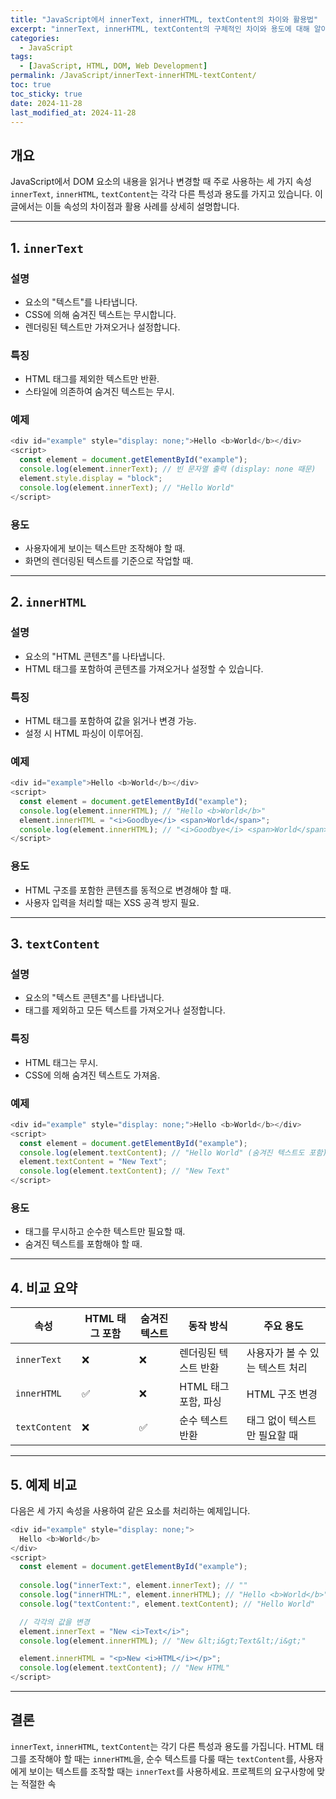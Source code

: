```yaml
---
title: "JavaScript에서 innerText, innerHTML, textContent의 차이와 활용법"
excerpt: "innerText, innerHTML, textContent의 구체적인 차이와 용도에 대해 알아보고, 각 속성의 사용 예제를 제공합니다."
categories:
  - JavaScript
tags:
  - [JavaScript, HTML, DOM, Web Development]
permalink: /JavaScript/innerText-innerHTML-textContent/
toc: true
toc_sticky: true
date: 2024-11-28
last_modified_at: 2024-11-28
---
```


## 개요
JavaScript에서 DOM 요소의 내용을 읽거나 변경할 때 주로 사용하는 세 가지 속성 `innerText`, `innerHTML`, `textContent`는 각각 다른 특성과 용도를 가지고 있습니다. 이 글에서는 이들 속성의 차이점과 활용 사례를 상세히 설명합니다.

---

## 1. `innerText`
### 설명
- 요소의 "텍스트"를 나타냅니다.
- CSS에 의해 숨겨진 텍스트는 무시합니다.
- 렌더링된 텍스트만 가져오거나 설정합니다.

### 특징
- HTML 태그를 제외한 텍스트만 반환.
- 스타일에 의존하여 숨겨진 텍스트는 무시.

### 예제
``` js
<div id="example" style="display: none;">Hello <b>World</b></div>
<script>
  const element = document.getElementById("example");
  console.log(element.innerText); // 빈 문자열 출력 (display: none 때문)
  element.style.display = "block";
  console.log(element.innerText); // "Hello World"
</script>
```

### 용도
- 사용자에게 보이는 텍스트만 조작해야 할 때.
- 화면의 렌더링된 텍스트를 기준으로 작업할 때.

---

## 2. `innerHTML`
### 설명
- 요소의 "HTML 콘텐츠"를 나타냅니다.
- HTML 태그를 포함하여 콘텐츠를 가져오거나 설정할 수 있습니다.

### 특징
- HTML 태그를 포함하여 값을 읽거나 변경 가능.
- 설정 시 HTML 파싱이 이루어짐.

### 예제
``` js
<div id="example">Hello <b>World</b></div>
<script>
  const element = document.getElementById("example");
  console.log(element.innerHTML); // "Hello <b>World</b>"
  element.innerHTML = "<i>Goodbye</i> <span>World</span>";
  console.log(element.innerHTML); // "<i>Goodbye</i> <span>World</span>"
</script>
```

### 용도
- HTML 구조를 포함한 콘텐츠를 동적으로 변경해야 할 때.
- 사용자 입력을 처리할 때는 XSS 공격 방지 필요.

---

## 3. `textContent`
### 설명
- 요소의 "텍스트 콘텐츠"를 나타냅니다.
- 태그를 제외하고 모든 텍스트를 가져오거나 설정합니다.

### 특징
- HTML 태그는 무시.
- CSS에 의해 숨겨진 텍스트도 가져옴.

### 예제
``` js
<div id="example" style="display: none;">Hello <b>World</b></div>
<script>
  const element = document.getElementById("example");
  console.log(element.textContent); // "Hello World" (숨겨진 텍스트도 포함)
  element.textContent = "New Text";
  console.log(element.textContent); // "New Text"
</script>
```

### 용도
- 태그를 무시하고 순수한 텍스트만 필요할 때.
- 숨겨진 텍스트를 포함해야 할 때.

---

## 4. 비교 요약

| 속성           | HTML 태그 포함 | 숨겨진 텍스트 | 동작 방식                    | 주요 용도                           |
|----------------|----------------|----------------|----------------------------|-----------------------------------|
| `innerText`    | ❌            | ❌            | 렌더링된 텍스트 반환         | 사용자가 볼 수 있는 텍스트 처리      |
| `innerHTML`    | ✅            | ❌            | HTML 태그 포함, 파싱         | HTML 구조 변경                     |
| `textContent`  | ❌            | ✅            | 순수 텍스트 반환             | 태그 없이 텍스트만 필요할 때        |

---

## 5. 예제 비교

다음은 세 가지 속성을 사용하여 같은 요소를 처리하는 예제입니다.

``` js
<div id="example" style="display: none;">
  Hello <b>World</b>
</div>
<script>
  const element = document.getElementById("example");
  
  console.log("innerText:", element.innerText); // ""
  console.log("innerHTML:", element.innerHTML); // "Hello <b>World</b>"
  console.log("textContent:", element.textContent); // "Hello World"

  // 각각의 값을 변경
  element.innerText = "New <i>Text</i>";
  console.log(element.innerHTML); // "New &lt;i&gt;Text&lt;/i&gt;"

  element.innerHTML = "<p>New <i>HTML</i></p>";
  console.log(element.textContent); // "New HTML"
</script>
```

---

## 결론
`innerText`, `innerHTML`, `textContent`는 각기 다른 특성과 용도를 가집니다. HTML 태그를 조작해야 할 때는 `innerHTML`을, 순수 텍스트를 다룰 때는 `textContent`를, 사용자에게 보이는 텍스트를 조작할 때는 `innerText`를 사용하세요. 프로젝트의 요구사항에 맞는 적절한 속
